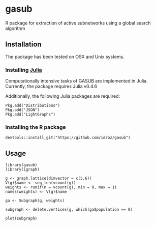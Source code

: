 # gasub
R package for extraction of active subnetworks using a global search algorithm

## Installation

The package has been tested on OSX and Unix systems.

### Installing [Julia](http://julialang.org/downloads/)
Computationally intensive tasks of GASUB are implemented in Julia. Currently, the package requires Julia v0.4.6

Additionally, the following Julia packages are required:

```
Pkg.add("Distributions")
Pkg.add("JSON")
Pkg.add("LightGraphs")
```

### Installing the R package

```
devtools::install_git("https://github.com/idroz/gasub")
```

## Usage
```
library(gasub)
library(igraph)

g <- graph.lattice(dimvector = c(5,6))
V(g)$name <- seq_len(vcount(g))
weights <- runif(n = vcount(g), min = 0, max = 1)
names(weights) <- V(g)$name

ga <- Subgraph(g, weights)

subgraph <- delete.vertices(g, which(ga$population == 0)

plot(subgraph)
```
